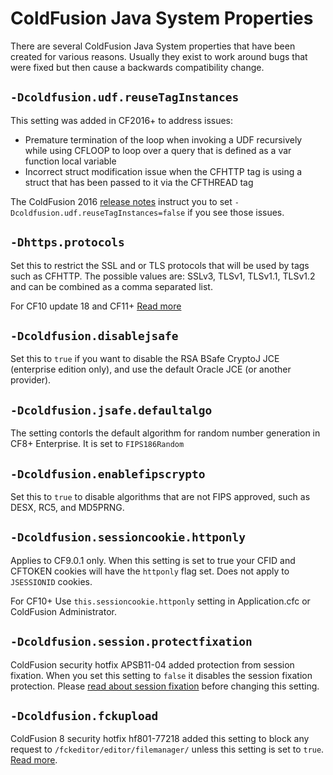 # ColdFusion Java System Properties

There are several ColdFusion Java System properties that have been created for various reasons. Usually they exist to work around
bugs that were fixed but then cause a backwards compatibility change.

## `-Dcoldfusion.udf.reuseTagInstances`

This setting was added in CF2016+ to address issues:

* Premature termination of the loop when invoking a UDF recursively while using CFLOOP to loop over a query that is defined as a var function local variable
* Incorrect struct modification issue when the CFHTTP tag is using a struct that has been passed to it via the CFTHREAD tag

The ColdFusion 2016 [release notes](https://helpx.adobe.com/coldfusion/release-note/coldfusion-2016-release-notes.html) instruct you to set `-Dcoldfusion.udf.reuseTagInstances=false` if you see those issues.

## `-Dhttps.protocols`

Set this to restrict the SSL and or TLS protocols that will be used by tags such as CFHTTP. The possible values are: SSLv3, TLSv1, TLSv1.1, TLSv1.2 and can be combined as a comma separated list.

For CF10 update 18 and CF11+ [Read more](http://www.trunkful.com/index.cfm/2014/12/8/Preventing-SSLv3-Fallback-in-ColdFusion)

## `-Dcoldfusion.disablejsafe`

Set this to `true` if you want to disable the RSA BSafe CryptoJ JCE (enterprise edition only), and use the default Oracle JCE (or another provider). 

## `-Dcoldfusion.jsafe.defaultalgo`

The setting contorls the default algorithm for random number generation in CF8+ Enterprise. It is set to `FIPS186Random`

## `-Dcoldfusion.enablefipscrypto`

Set this to `true` to disable algorithms that are not FIPS approved, such as DESX, RC5, and MD5PRNG.

## `-Dcoldfusion.sessioncookie.httponly`

Applies to CF9.0.1 only. When this setting is set to true your CFID and CFTOKEN cookies will have the `httponly` flag set. Does not apply to `JSESSIONID` cookies.

For CF10+ Use `this.sessioncookie.httponly` setting in Application.cfc or ColdFusion Administrator.

## `-Dcoldfusion.session.protectfixation`

ColdFusion security hotfix APSB11-04 added protection from session fixation. When you set this setting to `false` it disables the session fixation protection. Please [read about session fixation](https://www.petefreitag.com/item/815.cfm) before changing this setting. 

## `-Dcoldfusion.fckupload`

ColdFusion 8 security hotfix hf801-77218 added this setting to block any request to `/fckeditor/editor/filemanager/` unless
this setting is set to `true`. [Read more](https://www.petefreitag.com/item/718.cfm).